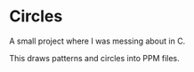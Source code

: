 Circles
=======

A small project where I was messing about in C.

This draws patterns and circles into PPM files.